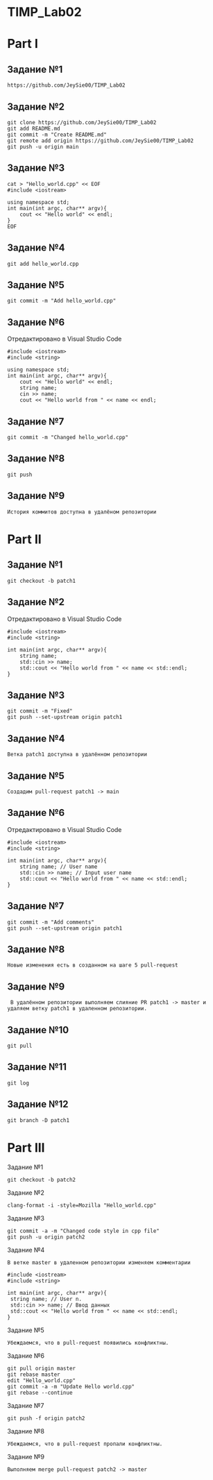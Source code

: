 # TIMP_Lab02

# Part I

## Задание №1
```
https://github.com/JeySie00/TIMP_Lab02
```
## Задание №2
```
git clone https://github.com/JeySie00/TIMP_Lab02
git add README.md
git commit -m "Create README.md"
git remote add origin https://github.com/JeySie00/TIMP_Lab02
git push -u origin main
```
## Задание №3
```
cat > "Hello_world.cpp" << EOF
#include <iostream>

using namespace std;
int main(int argc, char** argv){
    cout << "Hello world" << endl;
}
EOF
```
## Задание №4
```
git add hello_world.cpp
```
## Задание №5
```
git commit -m "Add hello_world.cpp"
```
## Задание №6
Отредактировано в Visual Studio Code
```
#include <iostream>
#include <string>

using namespace std;
int main(int argc, char** argv){
    cout << "Hello world" << endl;
    string name;
    cin >> name;
    cout << "Hello world from " << name << endl;

```
## Задание №7
```
git commit -m "Changed hello_world.cpp"
```
## Задание №8
```
git push
```
## Задание №9
```
История коммитов доступна в удалёном репозитории
```

# Part II
## Задание №1
```
git checkout -b patch1
```
## Задание №2
Отредактировано в Visual Studio Code
```
#include <iostream>
#include <string>
 
int main(int argc, char** argv){
    string name;
    std::cin >> name;
    std::cout << "Hello world from " << name << std::endl;
}
```
## Задание №3
```
git commit -m "Fixed"
git push --set-upstream origin patch1
```
## Задание №4
```
Ветка patch1 доступна в удалённом репозитории
```
## Задание №5
```
Создадим pull-request patch1 -> main
```
## Задание №6
Отредактировано в Visual Studio Code
```
#include <iostream>
#include <string>
 
int main(int argc, char** argv){
    string name; // User name
    std::cin >> name; // Input user name
    std::cout << "Hello world from " << name << std::endl;
} 
```
## Задание №7
```
git commit -m "Add comments"
git push --set-upstream origin patch1
```
## Задание №8
```
Новые изменения есть в созданном на шаге 5 pull-request
```
## Задание №9
```
 В удалённом репозитории выполняем слияние PR patch1 -> master и удаляем ветку patch1 в удаленном репозитории.
```
## Задание №10
```
git pull
```
## Задание №11
```
git log
```
## Задание №12
```
git branch -D patch1
```
# Part III
Задание №1
```
git checkout -b patch2
```
Задание №2
```
clang-format -i -style=Mozilla "Hello_world.cpp"
```
Задание №3
```
git commit -a -m "Changed code style in cpp file"
git push -u origin patch2
```
Задание №4
```
В ветке master в удаленном репозитории изменяем комментарии

#include <iostream>
#include <string>
 
int main(int argc, char** argv){
 string name; // User n.
 std::cin >> name; // Ввод данных
 std::cout << "Hello world from " << name << std::endl;
}  
```
Задание №5
```
Убеждаемся, что в pull-request появились конфликтны.
```
Задание №6
```
git pull origin master
git rebase master
edit "Hello_world.cpp"
git commit -a -m "Update Hello world.cpp"
git rebase --continue
```
Задание №7
```
git push -f origin patch2
```
Задание №8
```
Убеждаемся, что в pull-request пропали конфликтны.
```
Задание №9
```
Выполняем merge pull-request patch2 -> master
```
